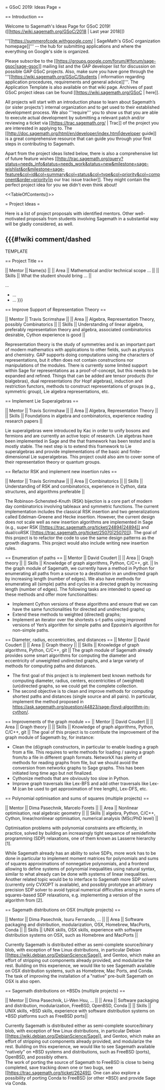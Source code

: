 = GSoC 2019: Ideas Page =

== Introduction ==

Welcome to Sagemath's Ideas Page for GSoC 2019! ([[https://wiki.sagemath.org/GSoC/2018 | Last year 2018]])

'''[[https://summerofcode.withgoogle.com/ | SageMath's GSoC organization homepage]]''' -- the hub for submitting applications and where the everything on Google's side is organized.

Please subscribe to the [[https://groups.google.com/forum/#!forum/sage-gsoc|sage-gsoc]] mailing list and the GAP developer list for discussion on possible GAP GSoC projects. Also, make sure you have gone through the '''[[https://wiki.sagemath.org/GSoC/Students | information regarding application procedures, requirements and general advice]]'''. The Application Template is also available on that wiki page. Archives of past GSoC project ideas can be found [[https://wiki.sagemath.org/GSoC | here]].

All projects will start with an introduction phase to learn about Sagemath’s (or sister projects') internal organization and to get used to their established development process. We also '''require''' you to show us that you are able to execute actual development by submitting a relevant patch and/or reviewing a ticket via [[https://trac.sagemath.org/ | Trac]] of the project you are interested in applying to. The [[http://doc.sagemath.org/html/en/developer/index.html|developer guide]] is a great comprehensive resource that can guide you through your first steps in contributing to Sagemath.

Apart from the project ideas listed below, there is also a comprehensive list of future feature wishes [[http://trac.sagemath.org/query?status=needs_info&status=needs_work&status=new&milestone=sage-wishlist&or&milestone=sage-feature&col=id&col=summary&col=status&col=type&col=priority&col=component&order=priority|in our trac issue tracker]].
They might contain the perfect project idea for you we didn't even think about!

<<TableOfContents()>>

= Project Ideas =

Here is a list of project proposals with identified mentors.
Other well-motivated proposals from students involving Sagemath in a substantial way will be gladly considered, as well.


{{{#!wiki comment/dashed
---

TEMPLATE

== Project Title ==

|| Mentor     || Name(s) ||
|| Area       || Mathematical and/or technical scope ... ||
|| Skills     || What the student should bring ... ||

...

  * ...
  * ...
}}}

== Improve Support of Representation Theory ==

|| Mentor     || Travis Scrimshaw ||
|| Area       || Algebra, Representation Theory, possibly Combinatorics ||
|| Skills     || Understanding of linear algebra, preferably representation theory and algebra, associated combinatorics desirable, Cython experience is good ||

Representation theory is the study of symmetries and is an important part of modern mathematics with applications to other fields, such as physics and chemistry. GAP supports doing computations using the characters of representations, but it often does not contain constructions nor manipulations of the modules. There is currently some limited support within Sage for representations as a proof-of-concept, but this needs to be expanded and refined. Things that can be added are tensor products (for bialgebras), dual representations (for Hopf algebras), induction and restriction functors, methods to construct representations of groups (e.g., symmetric group), Lie algebra representations, etc.

== Implement Lie Superalgebras ==

|| Mentor     || Travis Scrimshaw ||
|| Area       || Algebra, Representation Theory ||
|| Skills     || Foundations in algebra and combinatorics, experience reading research papers ||

Lie superalgebras were introduced by Kac in order to unify bosons and fermions and are currently an active topic of research. Lie algebras have been implemented in Sage and the that framework has been tested and is mostly stable. The next step is to extend this framework to Lie superalgebras and provide implementations of the basic and finite-dimensional Lie superalgebras. This project could also aim to cover some of their representation theory or quantum groups.


== Refactor RSK and implement new insertion rules ==

|| Mentor     || Travis Scrimshaw ||
|| Area       || Combinatorics ||
|| Skills     || Understanding of RSK and combinatorics, experience in Cython, data structures, and algorithms preferable ||

The Robinson-Schensted-Knuth (RSK) bijection is a core part of modern day combinatorics involving tableaux and symmetric functions. The current implementation includes the classical RSK insertion and two generalizations called Edelman-Greene and Hecke insertion. However, the current design does not scale well as new insertion algorithms are implemented in Sage (e.g., super RSK [[https://trac.sagemath.org/ticket/24894|24894]] and dual/coRSK [[https://trac.sagemath.org/ticket/25070|25070]]). The goal of this project is to refactor the code to use the same design patterns as the growth diagrams. This project would also include writing new insertion rules.


== Enumeration of paths ==
|| Mentor     || David Coudert ||
|| Area       || Graph theory ||
|| Skills     || Knowledge of graph algorithms, Python, C/C++, git. ||
In the graph module of Sagemath, we currently have a method in Python for enumerating all paths from a source to a destination in an undirected graph by increasing length (number of edges). We also have methods for enumerating all (simple) paths and cycles in a directed graph by increasing length (number of edges).
The following tasks are intended to speed up these methods and offer more functionalities:
 * Implement Cython versions of these algorithms and ensure that we can have the same functionalities for directed and undirected graphs;
 * Extend these methods to weighted (directed) graphs;
 * Implement an iterator over the shortests s-t paths using improved versions of Yen’s algorithm for simple paths and Eppstein’s algorithm for non-simple paths.


== Diameter, radius, eccentricities, and distances ==
|| Mentor     || David Coudert ||
|| Area       || Graph theory ||
|| Skills     || Knowledge of graph algorithms, Python, C/C++, git ||
The graph module of Sagemath already provides some smart algorithms for computing the diameter and eccentricity of unweighted undirected graphs, and a large variety of methods for computing paths and distances.
 * The first goal of this project is to implement best known methods for computing diameter, radius, centers, eccentricities of (weighted) (un)directed graphs, so we could get the complete collection.
 * The second objective is to clean and improve methods for computing shortest paths and distances (single source and all pairs). In particular, implement the method proposed in https://ask.sagemath.org/question/44823/sage-floyd-algorithm-in-cython/. 


== Improvements of the graph module ==
|| Mentor     || David Coudert ||
|| Area       || Graph theory ||
|| Skills     || Knowledge of graph algorithms, Python, C/C++, git ||
The goal of this project is to contribute the improvement of the graph module of Sagemath by, for instance:
 * Clean the (di)graph constructors, in particular to enable loading a graph from a file. This requires to write methods for loading / saving a graph from/to a file in different graph formats. NetworkX has plenty of methods for reading graphs from file, but we should avoid the conversion from networkx graphs to Sage graphs. This has been initiated long time ago but not finalized.
 * Cythonize methods that are obviously too slow in Python.
 * Improve graph traversals like Lex-BFS and add other traversals like Lex-M (can be used to get approximation of tree length), Lex-DFS, etc.

== Polynomial optimisation and sums of squares (multiple projects) ==

|| Mentor     || Dima Pasechnik, Marcelo Forets ||
|| Area       || Nonlinear optimisation, real algebraic geometry ||
|| Skills     || algebra, Python, C/C++, Cython, linear/nonlinear optimisation, numerical analysis (MSc/PhD level) ||

Optimisation problems with polynomial constraints are efficiently, in practice, solved by
building an increasingly tight sequence of semidefinite programming (SDP) relaxations, one of them known as
Lasserre hierarchy [1]. 

While Sagemath already has an ability to solve SDPs, more work has to be done
in particular to implement moment matrices for polynomials and sums of squares approximations
of nonnegative polynomials, and a frontend allowing to define
systems of polynomial inequalities using natural syntax, similar to what already can be done with
systems of linear inequalities.
Another related topic would be to interface to Sagemath more SDP solvers (currently only CVXOPT is available),
and possibly  prototype an arbitrary precision SDP solver to avoid typical numerical difficulties arising
in sums of squares-based SDP relaxations, e.g. implementing a version of the algorithm from [2].


== Sagemath distributions on OSX (multiple projects) ==

|| Mentor     || Dima Pasechnik, Isuru Fernando, ... ||
|| Area       || Software packaging and distribution, modularization, OSX, Homebrew, MacPorts, Conda  ||
|| Skills     || UNIX skills, OSX skills, experience with software distribution systems on OSX, such as Homebrew and MacPorts ||

Currently Sagemath is distributed either as semi-complete source/binary blob, with exception of few Linux
distributions, in particular Debian [[https://wiki.debian.org/DebianScience/Sage]], and Gentoo, which make an effort of stripping out components already provided, and modularize the rest. 
Building on this experience, we would like to see Sagemath available on OSX  distribution systems, such as Homebrew, Mac Ports, and Conda.
The task of improving the installation of a "native" pre-built Sagemath on OSX is also open.

== Sagemath distributions on  *BSDs (multiple projects) ==

|| Mentor     || Dima Pasechnik, Li-Wen Hsu, ... ||
|| Area       || Software packaging and distribution, modularization, FreeBSD, OpenBSD, Conda ||
|| Skills     || UNIX skills, *BSD skills, experience with software distribution systems on *BSD platforms such as FreeBSD ports||

Currently Sagemath is distributed either as semi-complete source/binary blob, with exception of few Linux
distributions, in particular Debian [[https://wiki.debian.org/DebianScience/Sage]], and Gentoo, which make an effort of stripping out components already provided, and modularize the rest. 
Building on this experience, we would like to see Sagemath available "natively" on *BSD systems and distributions, such as FreeBSD (ports), OpenBSD, and possibly others.     
The work of porting the source of Sagemath to FreeBSD is close to being completed, save tracking down one or two bugs, see [[https://trac.sagemath.org/ticket/26249]].
One can also explore a possibility of porting Conda to FreeBSD (or other *BSD) and provide Sage via Conda.
